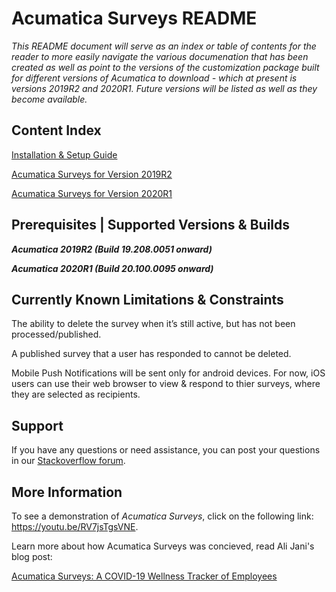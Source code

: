 # Acumatica Surveys README

*This README document will serve as an index or table of contents for the reader to more easily navigate the various documenation that has been created as well as point to the versions of the customization package built for different versions of Acumatica to download - which at present is versions 2019R2 and 2020R1.  Future versions will be listed as well as they become available.*


## Content Index ##

[Installation & Setup Guide](https://github.com/Acumatica/Acumatica-Surveys/blob/master/Installation%20&%20Setup%20Guide.md)

[Acumatica Surveys for Version 2019R2](https://github.com/Acumatica/Acumatica-Surveys/tree/2019R2)

[Acumatica Surveys for Version 2020R1](https://github.com/Acumatica/Acumatica-Surveys/tree/2020R1)


## Prerequisites | Supported Versions & Builds ##

***Acumatica 2019R2 (Build 19.208.0051 onward)***

***Acumatica 2020R1 (Build 20.100.0095 onward)***


## Currently Known Limitations & Constraints ##
The ability to delete the survey when it’s still active, but has not been processed/published.

A published survey that a user has responded to cannot be deleted.

Mobile Push Notifications will be sent only for android devices. For now, iOS users can use their web browser to view & respond to thier surveys, where they are selected as recipients.

## Support ##

If you have any questions or need assistance, you can post your questions in our [Stackoverflow forum](https://stackoverflow.com/questions/tagged/acumatica).

## More Information
To see a demonstration of *Acumatica Surveys*, click on the following link: https://youtu.be/RV7jsTgsVNE.

Learn more about how Acumatica Surveys was concieved, read Ali Jani's blog post:

[Acumatica Surveys: A COVID-19 Wellness Tracker of Employees](https://www.acumatica.com/blog/acumatica-surveys-covid-19-wellness-tracker/)
